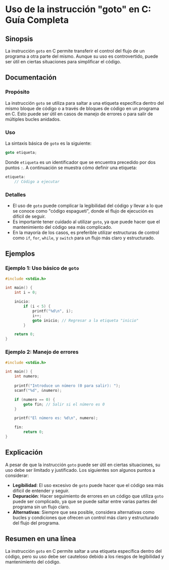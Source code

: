 <!--
Meta Description: # Uso de la instrucción "goto" en C: Guía Completa ## Sinopsis La instrucción `goto` en C permite transferir el control del flujo de un programa a otr...
Meta Keywords: goto, código, del, que, uso
-->

# Uso de la instrucción "goto" en C: Guía Completa

## Sinopsis
La instrucción `goto` en C permite transferir el control del flujo de un programa a otra parte del mismo. Aunque su uso es controvertido, puede ser útil en ciertas situaciones para simplificar el código.

## Documentación

### Propósito
La instrucción `goto` se utiliza para saltar a una etiqueta específica dentro del mismo bloque de código o a través de bloques de código en un programa en C. Esto puede ser útil en casos de manejo de errores o para salir de múltiples bucles anidados.

### Uso
La sintaxis básica de `goto` es la siguiente:

```c
goto etiqueta;
```

Donde `etiqueta` es un identificador que se encuentra precedido por dos puntos `:`. A continuación se muestra cómo definir una etiqueta:

```c
etiqueta:
    // Código a ejecutar
```

### Detalles
- El uso de `goto` puede complicar la legibilidad del código y llevar a lo que se conoce como "código espagueti", donde el flujo de ejecución es difícil de seguir.
- Es importante tener cuidado al utilizar `goto`, ya que puede hacer que el mantenimiento del código sea más complicado.
- En la mayoría de los casos, es preferible utilizar estructuras de control como `if`, `for`, `while`, y `switch` para un flujo más claro y estructurado.

## Ejemplos

### Ejemplo 1: Uso básico de `goto`

```c
#include <stdio.h>

int main() {
    int i = 0;

    inicio:
        if (i < 5) {
            printf("%d\n", i);
            i++;
            goto inicio; // Regresar a la etiqueta "inicio"
        }

    return 0;
}
```

### Ejemplo 2: Manejo de errores

```c
#include <stdio.h>

int main() {
    int numero;
    
    printf("Introduce un número (0 para salir): ");
    scanf("%d", &numero);

    if (numero == 0) {
        goto fin; // Salir si el número es 0
    }

    printf("El número es: %d\n", numero);

    fin:
        return 0;
}
```

## Explicación
A pesar de que la instrucción `goto` puede ser útil en ciertas situaciones, su uso debe ser limitado y justificado. Los siguientes son algunos puntos a considerar:

- **Legibilidad**: El uso excesivo de `goto` puede hacer que el código sea más difícil de entender y seguir.
- **Depuración**: Hacer seguimiento de errores en un código que utiliza `goto` puede ser complicado, ya que se puede saltar entre varias partes del programa sin un flujo claro.
- **Alternativas**: Siempre que sea posible, considera alternativas como bucles y condiciones que ofrecen un control más claro y estructurado del flujo del programa.

## Resumen en una línea
La instrucción `goto` en C permite saltar a una etiqueta específica dentro del código, pero su uso debe ser cauteloso debido a los riesgos de legibilidad y mantenimiento del código.